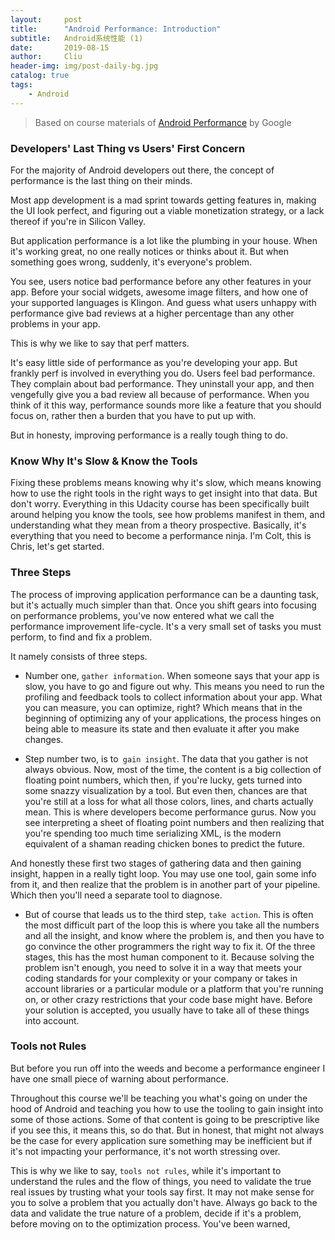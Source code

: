 ```yaml
---
layout:     post
title:      "Android Performance: Introduction"
subtitle:   Android系统性能 (1)
date:       2019-08-15
author:     Cliu
header-img: img/post-daily-bg.jpg
catalog: true
tags:
    - Android
---
```


> Based on course materials of [Android Performance](https://cn.udacity.com/course/android-performance--ud825) by Google

### Developers' Last Thing vs Users' First Concern
For the majority of Android developers out there, the concept of performance is the last thing on their minds.

Most app development is a mad sprint towards getting features in, making the UI look perfect, and figuring out a viable monetization strategy, or a lack thereof if you're in Silicon Valley.

But application performance is a lot like the plumbing in your house. When it's working great, no one really notices or thinks about it. But when something goes wrong, suddenly, it's everyone's problem.

You see, users notice bad performance before any other features in your app. Before your social widgets, awesome image filters, and how one of your supported languages is Klingon. And guess what users unhappy with performance give bad reviews at a higher percentage than any other problems in your app.

This is why we like to say that perf matters.

It's easy little side of performance as you're developing your app. But frankly perf is involved in everything you do. Users feel bad performance. They complain about bad performance. They uninstall your app, and then vengefully give you a bad review all because of performance. When you think of it this way, performance sounds more like a feature that you should focus on, rather then a burden that you have to put up with.

But in honesty, improving performance is a really tough thing to do.

### Know Why It's Slow & Know the Tools
Fixing these problems means knowing why it's slow, which means knowing how to use the right tools in the right ways to get insight into that data. But don't worry. Everything in this Udacity course has been specifically built around helping you know the tools, see how problems manifest in them, and understanding what they mean from a theory prospective. Basically, it's everything that you need to become a performance ninja. I'm Colt, this is Chris, let's get started.

### Three Steps
The process of improving application performance can be a daunting task, but it's actually much simpler than that. Once you shift gears into focusing on performance problems, you've now entered what we call the performance improvement life-cycle. It's a very small set of tasks you must perform, to find and fix a problem.

It namely consists of three steps.

* Number one, `gather information`. When someone says that your app is slow, you have to go and figure out why. This means you need to run the profiling and feedback tools to collect information about your app. What you can measure, you can optimize, right? Which means that in the beginning of optimizing any of your applications, the process hinges on being able to measure its state and then evaluate it after you make changes.

* Step number two, is to` gain insight`. The data that you gather is not always obvious. Now, most of the time, the content is a big collection of floating point numbers, which then, if you're lucky, gets turned into some snazzy visualization by a tool. But even then, chances are that you're still at a loss for what all those colors, lines, and charts actually mean. This is where developers become performance gurus. Now you see interpreting a sheet of floating point numbers and then realizing that you're spending too much time serializing XML, is the modern equivalent of a shaman reading chicken bones to predict the future. 

And honestly these first two stages of gathering data and then gaining insight, happen in a really tight loop. You may use one tool, gain some info from it, and then realize that the problem is in another part of your pipeline. Which then you'll need a separate tool to diagnose. 

* But of course that leads us to the third step, `take action`. This is often the most difficult part of the loop this is where you take all the numbers and all the insight, and know where the problem is, and then you have to go convince the other programmers the right way to fix it. Of the three stages, this has the most human component to it. Because solving the problem isn't enough, you need to solve it in a way that meets your coding standards for your complexity or your company or takes in account libraries or a particular module or a platform that you're running on, or other crazy restrictions that your code base might have. Before your solution is accepted, you usually have to take all of these things into account.

### Tools not Rules
But before you run off into the weeds and become a performance engineer I have one small piece of warning about performance.

Throughout this course we'll be teaching you what's going on under the hood of Android and teaching you how to use the tooling to gain insight into some of those actions. Some of that content is going to be prescriptive like if you see this, it means this, so do that. But in honest, that might not always be the case for every application sure something may be inefficient but if it's not impacting your performance, it's not worth stressing over.

This is why we like to say, `tools not rules`, while it's important to understand the rules and the flow of things, you need to validate the true real issues by trusting what your tools say first. It may not make sense for you to solve a problem that you actually don't have. Always go back to the data and validate the true nature of a problem, decide if it's a problem, before moving on to the optimization process. You've been warned, 